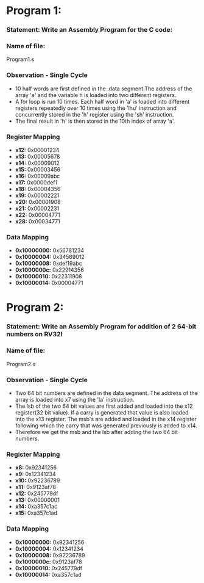 # Program 1: 
### Statement: Write an Assembly Program for the C code:

### Name of file:
Program1.s

### Observation - Single Cycle
- 10 half words are first defined in the .data segment.The address of the array 'a' and the variable h is loaded into two different registers.
- A for loop is run 10 times. Each half word in 'a' is loaded into different registers repeatedly over 10 times using the 'lhu' instruction and concurrently stored in the 'h' register using the 'sh' instruction.
- The final result in 'h' is then stored in the 10th index of array 'a'.
 
### Register Mapping
- **x12:** 0x00001234
- **x13:** 0x00005678
- **x14:** 0x00009012
- **x15:** 0x00003456
- **x16:** 0x00009abc
- **x17:** 0x0000def1
- **x18:** 0x00004356
- **x19:** 0x00002221
- **x20:** 0x00001908
- **x21:** 0x00002231
- **x22:** 0x00004771
- **x28:** 0x00034771

### Data Mapping
- **0x10000000:** 0x56781234
- **0x10000004:** 0x34569012
- **0x10000008:** 0xdef19abc
- **0x1000000c:** 0x22214356
- **0x10000010:** 0x22311908
- **0x10000014:** 0x00004771

# Program 2: 
### Statement: Write an Assembly Program for addition of 2 64-bit numbers on RV32I 

### Name of file:
Program2.s

### Observation - Single Cycle
- Two 64 bit numbers are defined in the data segment. The address of the array is loaded into x7 using the 'la' instruction. 
- The lsb of the two 64 bit values are first added and loaded into the x12 register(32 bit value). If a carry is generated that value is also loaded into the x13 register. The msb's are added and loaded in the x14 register following which the carry that was generated previously is added to x14.
- Therefore we get the msb and the lsb after adding the two 64 bit numbers.
 
### Register Mapping
- **x8:** 0x92341256
- **x9:** 0x12341234
- **x10:** 0x92236789
- **x11:** 0x9123af78
- **x12:** 0x245779df
- **x13:** 0x00000001
- **x14:** 0xa357c1ac
- **x15:** 0xa357c1ad

### Data Mapping
- **0x10000000:** 0x92341256
- **0x10000004:** 0x12341234
- **0x10000008:** 0x92236789
- **0x1000000c:** 0x9123af78
- **0x10000010:** 0x245779df
- **0x10000014:** 0xa357c1ad

